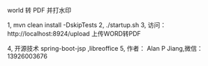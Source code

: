 
world 转 PDF 并打水印 

1, mvn clean install -DskipTests 
2, ./startup.sh
3, 访问：http://localhost:8924/upload
上传WORD转PDF 

4, 开源技术
spring-boot-jsp ,libreoffice
5, 作者： Alan P Jiang,微信：13926003676








